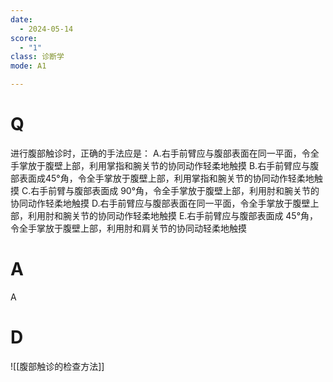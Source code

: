 ```yaml
---
date:
  - 2024-05-14
score:
  - "1"
class: 诊断学
mode: A1

---
```

# Q
进行腹部触诊时，正确的手法应是：
A.右手前臂应与腹部表面在同一平面，令全手掌放于腹壁上部，利用掌指和腕关节的协同动作轻柔地触摸
B.右手前臂应与腹部表面成45°角，令全手掌放于腹壁上部，利用掌指和腕关节的协同动作轻柔地触摸
C.右手前臂与腹部表面成 90°角，令全手掌放于腹壁上部，利用肘和腕关节的协同动作轻柔地触摸
D.右手前臂应与腹部表面在同一平面，令全手掌放于腹壁上部，利用肘和腕关节的协同动作轻柔地触摸
E.右手前臂应与腹部表面成 45°角，令全手掌放于腹壁上部，利用肘和肩关节的协同动轻柔地触摸

# A

A


# D


![[腹部触诊的检查方法]]